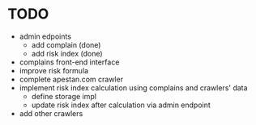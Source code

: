 TODO
====

* admin edpoints 
	* add complain 		(done)
	* add risk index	(done)
* complains front-end interface
* improve risk formula
* complete apestan.com crawler
* implement risk index calculation using complains and crawlers' data
	* define storage impl
	* update risk index after calculation via admin endpoint 
* add other crawlers